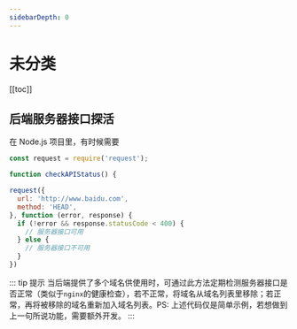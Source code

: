 ```yaml
---
sidebarDepth: 0
---
```


# 未分类

[[toc]]

## 后端服务器接口探活

在 Node.js 项目里，有时候需要

```js
const request = require('request');

function checkAPIStatus() {

request({
  url: 'http://www.baidu.com',
  method: 'HEAD',
}, function (error, response) {
  if (!error && response.statusCode < 400) {
    // 服务器接口可用
  } else {
    // 服务器接口不可用
  }
})
```

::: tip 提示
当后端提供了多个域名供使用时，可通过此方法定期检测服务器接口是否正常（类似于`nginx`的健康检查），若不正常，将域名从域名列表里移除；若正常，再将被移除的域名重新加入域名列表。PS: 上述代码仅是简单示例，若想做到上一句所说功能，需要额外开发。
:::
